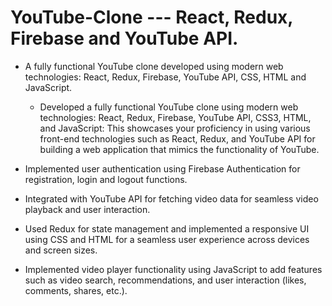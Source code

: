 # YouTube-Clone --- React, Redux, Firebase and YouTube API.

- A fully functional YouTube clone developed using modern web technologies: React, Redux, Firebase, YouTube API, CSS, HTML and JavaScript.
   - Developed a fully functional YouTube clone using modern web technologies: React, Redux, Firebase, YouTube API, CSS3, HTML, and JavaScript: This showcases your proficiency in using various front-end technologies such as React, Redux, and YouTube API for building a web application that mimics the functionality of YouTube.

- Implemented user authentication using Firebase Authentication for registration, login and logout functions.

- Integrated with YouTube API for fetching video data for seamless video playback and user interaction.

- Used Redux for state management and implemented a responsive UI using CSS and HTML for a seamless user experience across devices and screen sizes.

- Implemented video player functionality using JavaScript to add features such as video search, recommendations, and user interaction (likes, comments, shares, etc.).
   
